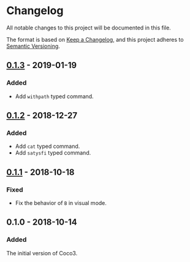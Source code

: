# Changelog
All notable changes to this project will be documented in this file.

The format is based on [Keep a Changelog](https://keepachangelog.com/en/1.0.0/),
and this project adheres to [Semantic Versioning](https://semver.org/spec/v2.0.0.html).

## [0.1.3] - 2019-01-19
### Added
- Add `withpath` typed command.

## [0.1.2] - 2018-12-27
### Added
- Add `cat` typed command.
- Add `satysfi` typed command.

## [0.1.1] - 2018-10-18
### Fixed
- Fix the behavior of `B` in visual mode.

## 0.1.0 - 2018-10-14
### Added

The initial version of Coco3.

[0.1.1]: https://github.com/elpinal/coco3/compare/v0.1.0...v0.1.1
[0.1.2]: https://github.com/elpinal/coco3/compare/v0.1.1...v0.1.2
[0.1.3]: https://github.com/elpinal/coco3/compare/v0.1.2...v0.1.3
